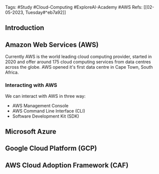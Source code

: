 Tags: #Study #Cloud-Computing #ExploreAI-Academy #AWS
Refs: [[02-05-2023, Tuesday#^eb7a92]]

## Introduction


## Amazon Web Services (AWS)
Currently AWS is the world leading cloud computing provider, started in 2020 and offer around 175 cloud computing services from data centres across the globe. AWS opened it's first data centre in Cape Town, South Africa.

### Interacting with AWS
We can interact with AWS in three way:
- AWS Management Console
- AWS Command Line Interface (CLI)
- Software Development Kit (SDK)

## Microsoft Azure


## Google Cloud Platform (GCP)


## AWS Cloud Adoption Framework (CAF)
 